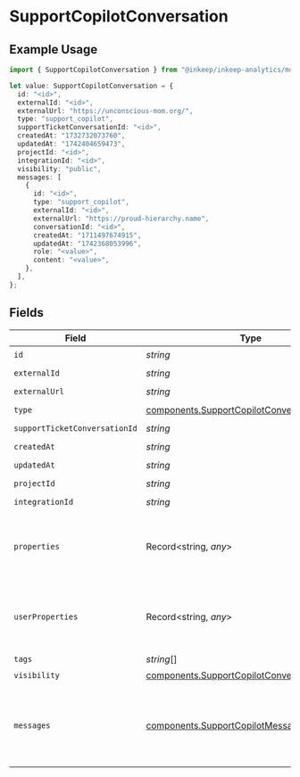 # SupportCopilotConversation

## Example Usage

```typescript
import { SupportCopilotConversation } from "@inkeep/inkeep-analytics/models/components";

let value: SupportCopilotConversation = {
  id: "<id>",
  externalId: "<id>",
  externalUrl: "https://unconscious-mom.org/",
  type: "support_copilot",
  supportTicketConversationId: "<id>",
  createdAt: "1732732073760",
  updatedAt: "1742404659473",
  projectId: "<id>",
  integrationId: "<id>",
  visibility: "public",
  messages: [
    {
      id: "<id>",
      type: "support_copilot",
      externalId: "<id>",
      externalUrl: "https://proud-hierarchy.name",
      conversationId: "<id>",
      createdAt: "1711497674915",
      updatedAt: "1742368053996",
      role: "<value>",
      content: "<value>",
    },
  ],
};
```

## Fields

| Field                                                                                                              | Type                                                                                                               | Required                                                                                                           | Description                                                                                                        |
| ------------------------------------------------------------------------------------------------------------------ | ------------------------------------------------------------------------------------------------------------------ | ------------------------------------------------------------------------------------------------------------------ | ------------------------------------------------------------------------------------------------------------------ |
| `id`                                                                                                               | *string*                                                                                                           | :heavy_check_mark:                                                                                                 | N/A                                                                                                                |
| `externalId`                                                                                                       | *string*                                                                                                           | :heavy_check_mark:                                                                                                 | N/A                                                                                                                |
| `externalUrl`                                                                                                      | *string*                                                                                                           | :heavy_check_mark:                                                                                                 | N/A                                                                                                                |
| `type`                                                                                                             | [components.SupportCopilotConversationType](../../models/components/supportcopilotconversationtype.md)             | :heavy_check_mark:                                                                                                 | N/A                                                                                                                |
| `supportTicketConversationId`                                                                                      | *string*                                                                                                           | :heavy_check_mark:                                                                                                 | N/A                                                                                                                |
| `createdAt`                                                                                                        | *string*                                                                                                           | :heavy_check_mark:                                                                                                 | N/A                                                                                                                |
| `updatedAt`                                                                                                        | *string*                                                                                                           | :heavy_check_mark:                                                                                                 | N/A                                                                                                                |
| `projectId`                                                                                                        | *string*                                                                                                           | :heavy_check_mark:                                                                                                 | N/A                                                                                                                |
| `integrationId`                                                                                                    | *string*                                                                                                           | :heavy_check_mark:                                                                                                 | N/A                                                                                                                |
| `properties`                                                                                                       | Record<string, *any*>                                                                                              | :heavy_minus_sign:                                                                                                 | A customizable collection of custom properties or attributes.                                                      |
| `userProperties`                                                                                                   | Record<string, *any*>                                                                                              | :heavy_minus_sign:                                                                                                 | A customizable collection of custom properties or attributes.                                                      |
| `tags`                                                                                                             | *string*[]                                                                                                         | :heavy_minus_sign:                                                                                                 | N/A                                                                                                                |
| `visibility`                                                                                                       | [components.SupportCopilotConversationVisibility](../../models/components/supportcopilotconversationvisibility.md) | :heavy_check_mark:                                                                                                 | N/A                                                                                                                |
| `messages`                                                                                                         | [components.SupportCopilotMessage](../../models/components/supportcopilotmessage.md)[]                             | :heavy_check_mark:                                                                                                 | The messages in the conversation. Must be at least one message.                                                    |